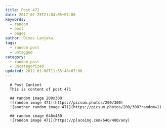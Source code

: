 ```yaml
---
title: Post 471
date: 2017-07-25T21:04:05+07:00
keywords:
  - random
  - post
  - pages
author: Dimas Lanjaka
tags:
  - random post
  - untagged
category:
  - random post
  - uncategorized
updated: 2012-01-08T11:55:48+07:00
---
```


      # Post Content
      This is content of post 471

      ## random image 200x300
      ![random image 471](https://picsum.photos/200/300)
      ![another random image 471](https://picsum.photos/200/300?random=1)

      ## random image 640x480
      ![random image 471](https://placeimg.com/640/480/any)
      